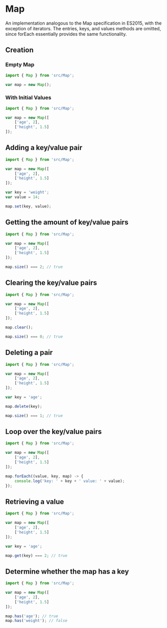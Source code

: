 # Map

An implementation analogous to the Map specification in ES2015, with the exception of iterators.  The entries, keys, and values methods are omitted, since forEach essentially provides the same functionality.

## Creation

### Empty Map

```ts
import { Map } from 'src/Map';

var map = new Map();

```

### With Initial Values

```ts
import { Map } from 'src/Map';

var map = new Map([
	['age', 2],
	['height', 1.5]
]);

```

## Adding a key/value pair

```ts
import { Map } from 'src/Map';

var map = new Map([
	['age', 2],
	['height', 1.5]
]);

var key = 'weight';
var value = 14;

map.set(key, value);

```

## Getting the amount of key/value pairs

```ts
import { Map } from 'src/Map';

var map = new Map([
	['age', 2],
	['height', 1.5]
]);

map.size() === 2; // true

```

## Clearing the key/value pairs

```ts
import { Map } from 'src/Map';

var map = new Map([
	['age', 2],
	['height', 1.5]
]);

map.clear();

map.size() === 0; // true

```

## Deleting a pair

```ts
import { Map } from 'src/Map';

var map = new Map([
	['age', 2],
	['height', 1.5]
]);

var key = 'age';

map.delete(key);

map.size() === 1; // true

```

## Loop over the key/value pairs

```ts
import { Map } from 'src/Map';

var map = new Map([
	['age', 2],
	['height', 1.5]
]);

map.forEach((value, key, map) -> {
	console.log('key: ' + key + ' value: ' + value);
});
```

## Retrieving a value

```ts
import { Map } from 'src/Map';

var map = new Map([
	['age', 2],
	['height', 1.5]
]);

var key = 'age';

map.get(key) === 2; // true

```

## Determine whether the map has a key

```ts
import { Map } from 'src/Map';

var map = new Map([
	['age', 2],
	['height', 1.5]
]);

map.has('age'); // true
map.has('weight'); // false

```
